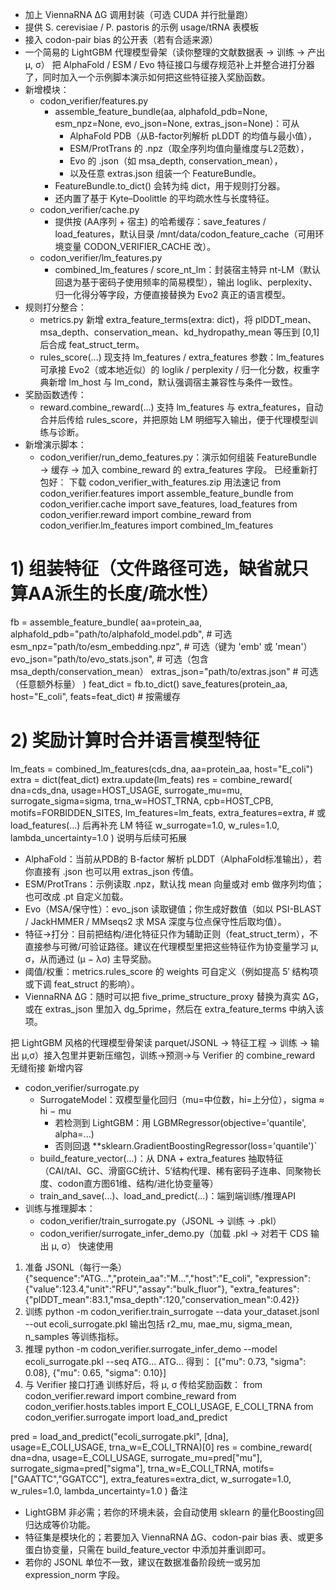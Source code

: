 - 加上 ViennaRNA ΔG 调用封装（可选 CUDA 并行批量跑）
- 提供 S. cerevisiae / P. pastoris 的示例 usage/tRNA 表模板
- 接入 codon-pair bias 的公开表（若有合适来源）
- 一个简易的 LightGBM 代理模型骨架（读你整理的文献数据表 → 训练 → 产出 μ, σ）
把 AlphaFold / ESM / Evo 特征接口与缓存规范补上并整合进打分器了，同时加入一个示例脚本演示如何把这些特征接入奖励函数。
- 新增模块：
  - codon_verifier/features.py
    - assemble_feature_bundle(aa, alphafold_pdb=None, esm_npz=None, evo_json=None, extras_json=None)：可从
      - AlphaFold PDB（从B-factor列解析 pLDDT 的均值与最小值），
      - ESM/ProtTrans 的 .npz（取全序列均值向量维度与L2范数），
      - Evo 的 .json（如 msa_depth, conservation_mean），
      - 以及任意 extras.json
  组装一个 FeatureBundle。
    - FeatureBundle.to_dict() 会转为纯 dict，用于规则打分器。
    - 还内置了基于 Kyte–Doolittle 的平均疏水性与长度特征。
  - codon_verifier/cache.py
    - 提供按 (AA序列 + 宿主) 的哈希缓存：save_features / load_features，默认目录 /mnt/data/codon_feature_cache（可用环境变量 CODON_VERIFIER_CACHE 改）。
  - codon_verifier/lm_features.py
    - combined_lm_features / score_nt_lm：封装宿主特异 nt-LM（默认回退为基于密码子使用频率的简易模型），输出 loglik、perplexity、归一化得分等字段，方便直接替换为 Evo2 真正的语言模型。
- 规则打分整合：
  - metrics.py 新增 extra_feature_terms(extra: dict)，将 plDDT_mean、msa_depth、conservation_mean、kd_hydropathy_mean 等压到 [0,1] 后合成 feat_struct_term。
  - rules_score(...) 现支持 lm_features / extra_features 参数：lm_features 可承接 Evo2（或本地近似）的 loglik / perplexity / 归一化分数，权重字典新增 lm_host 与 lm_cond，默认强调宿主兼容性与条件一致性。
- 奖励函数透传：
  - reward.combine_reward(...) 支持 lm_features 与 extra_features，自动合并后传给 rules_score，并把原始 LM 明细写入输出，便于代理模型训练与诊断。
- 新增演示脚本：
  - codon_verifier/run_demo_features.py：演示如何组装 FeatureBundle → 缓存 → 加入 combine_reward 的 extra_features 字段。
已经重新打包好：
下载 codon_verifier_with_features.zip
用法速记
from codon_verifier.features import assemble_feature_bundle
from codon_verifier.cache import save_features, load_features
from codon_verifier.reward import combine_reward
from codon_verifier.lm_features import combined_lm_features

# 1) 组装特征（文件路径可选，缺省就只算AA派生的长度/疏水性）
fb = assemble_feature_bundle(
    aa=protein_aa,
    alphafold_pdb="path/to/alphafold_model.pdb",  # 可选
    esm_npz="path/to/esm_embedding.npz",          # 可选（键为 'emb' 或 'mean'）
    evo_json="path/to/evo_stats.json",            # 可选（包含 msa_depth/conservation_mean）
    extras_json="path/to/extras.json"             # 可选（任意额外标量）
)
feat_dict = fb.to_dict()
save_features(protein_aa, host="E_coli", feats=feat_dict)  # 按需缓存

# 2) 奖励计算时合并语言模型特征
lm_feats = combined_lm_features(cds_dna, aa=protein_aa, host="E_coli")
extra = dict(feat_dict)
extra.update(lm_feats)
res = combine_reward(
    dna=cds_dna,
    usage=HOST_USAGE,
    surrogate_mu=mu, surrogate_sigma=sigma,
    trna_w=HOST_TRNA, cpb=HOST_CPB, motifs=FORBIDDEN_SITES,
    lm_features=lm_feats,
    extra_features=extra,      # 或 load_features(...) 后再补充 LM 特征
    w_surrogate=1.0, w_rules=1.0, lambda_uncertainty=1.0
)
说明与后续可拓展
- AlphaFold：当前从PDB的 B-factor 解析 pLDDT（AlphaFold标准输出），若你直接有 .json 也可以用 extras_json 传值。
- ESM/ProtTrans：示例读取 .npz，默认找 mean 向量或对 emb 做序列均值；也可改成 .pt 自定义加载。
- Evo（MSA/保守性）：evo_json 读取键值；你生成好数值（如以 PSI-BLAST / JackHMMER / MMseqs2 求 MSA 深度与位点保守性后取均值）。
- 特征→打分：目前把结构/进化特征只作为辅助正则（feat_struct_term），不直接参与可微/可验证路径。建议在代理模型里把这些特征作为协变量学习 μ, σ，从而通过 (μ − λσ) 主导奖励。
- 阈值/权重：metrics.rules_score 的 weights 可自定义（例如提高 5′ 结构项或下调 feat_struct 的影响）。
- ViennaRNA ΔG：随时可以把 five_prime_structure_proxy 替换为真实 ΔG，或在 extras_json 里加入 dg_5prime，然后在 extra_feature_terms 中纳入该项。

把 LightGBM 风格的代理模型骨架读 parquet/JSONL → 特征工程 → 训练 → 输出 μ,σ）接入包里并更新压缩包，训练→预测→与 Verifier 的 combine_reward 无缝衔接
新增内容
- codon_verifier/surrogate.py
  - SurrogateModel：双模型量化回归（mu=中位数，hi=上分位），sigma ≈ hi − mu
    - 若检测到 LightGBM：用 LGBMRegressor(objective='quantile', alpha=...)
    - 否则回退 **sklearn.GradientBoostingRegressor(loss='quantile')`
  - build_feature_vector(...)：从 DNA + extra_features 抽取特征（CAI/tAI、GC、滑窗GC统计、5′结构代理、稀有密码子连串、同聚物长度、codon直方图61维、结构/进化协变量等）
  - train_and_save(...)、load_and_predict(...)：端到端训练/推理API
- 训练与推理脚本：
  - codon_verifier/train_surrogate.py（JSONL → 训练 → .pkl）
  - codon_verifier/surrogate_infer_demo.py（加载 .pkl → 对若干 CDS 输出 μ, σ）
快速使用
1. 准备 JSONL（每行一条）
{"sequence":"ATG...","protein_aa":"M...","host":"E_coli",
 "expression":{"value":123.4,"unit":"RFU","assay":"bulk_fluor"},
 "extra_features":{"plDDT_mean":83.1,"msa_depth":120,"conservation_mean":0.42}}
2. 训练
python -m codon_verifier.train_surrogate --data your_dataset.jsonl --out ecoli_surrogate.pkl
输出包括 r2_mu, mae_mu, sigma_mean, n_samples 等训练指标。
3. 推理
python -m codon_verifier.surrogate_infer_demo --model ecoli_surrogate.pkl --seq ATG... ATG...
得到：
[{"mu": 0.73, "sigma": 0.08}, {"mu": 0.65, "sigma": 0.10}]
4. 与 Verifier 接口打通
训练好后，将 μ, σ 传给奖励函数：
from codon_verifier.reward import combine_reward
from codon_verifier.hosts.tables import E_COLI_USAGE, E_COLI_TRNA
from codon_verifier.surrogate import load_and_predict

pred = load_and_predict("ecoli_surrogate.pkl", [dna], usage=E_COLI_USAGE, trna_w=E_COLI_TRNA)[0]
res = combine_reward(
    dna=dna, usage=E_COLI_USAGE,
    surrogate_mu=pred["mu"], surrogate_sigma=pred["sigma"],
    trna_w=E_COLI_TRNA, motifs=["GAATTC","GGATCC"], extra_features=extra_dict,
    w_surrogate=1.0, w_rules=1.0, lambda_uncertainty=1.0
)
备注
- LightGBM 非必需；若你的环境未装，会自动使用 sklearn 的量化Boosting回归达成等价功能。
- 特征集是模块化的；若要加入 ViennaRNA ΔG、codon-pair bias 表、或更多蛋白协变量，只需在 build_feature_vector 中添加并重训即可。
- 若你的 JSONL 单位不一致，建议在数据准备阶段统一或另加 expression_norm 字段。
